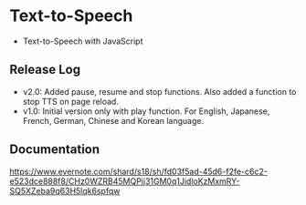 # Text-to-Speech
- Text-to-Speech with JavaScript

## Release Log
- v2.0: Added pause, resume and stop functions. Also added a function to stop TTS on page reload.
- v1.0: Initial version only with play function. For English, Japanese, French, German, Chinese and Korean language.

## Documentation
https://www.evernote.com/shard/s18/sh/fd03f5ad-45d6-f2fe-c6c2-e523dce888f8/CHz0WZRB45MQPjj31GM0q1JidloKzMxmRY-SQ5XZeba9q63H5lqk6spfqw